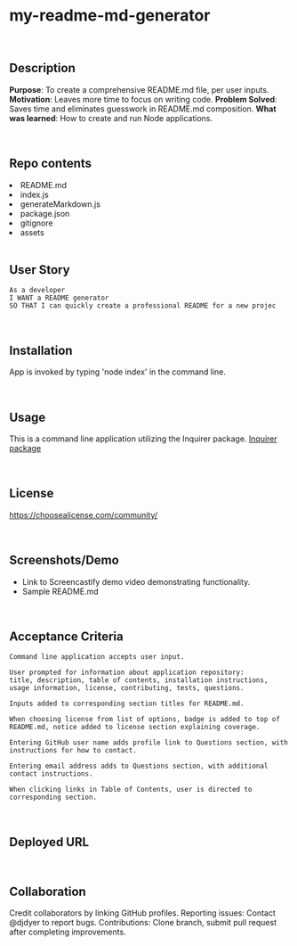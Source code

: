 # my-readme-md-generator

<br>

## Description

<b>Purpose</b>: To create a comprehensive README.md file, per user inputs.
<b>Motivation</b>: Leaves more time to focus on writing code.
<b>Problem Solved</b>: Saves time and eliminates guesswork in README.md composition.
<b>What was learned</b>: How to create and run Node applications.

<br>

## Repo contents

<li>README.md</li>
<li>index.js</li>
<li>generateMarkdown.js</li>
<li>package.json</li>
<li>gitignore</li>
<li>assets</li>

<br>

## User Story

```
As a developer
I WANT a README generator
SO THAT I can quickly create a professional README for a new projec
```

<br>

## Installation

App is invoked by typing 'node index' in the command line.

<br>

## Usage

This is a command line application utilizing the Inquirer package.
[Inquirer package](https://www.npmjs.com/package/inquirer)

<br>

## License

https://choosealicense.com/community/

<br>

## Screenshots/Demo

- Link to Screencastify demo video demonstrating functionality.
- Sample README.md

<br>

## Acceptance Criteria

```
Command line application accepts user input.

User prompted for information about application repository:
title, description, table of contents, installation instructions, usage information, license, contributing, tests, questions.

Inputs added to corresponding section titles for README.md.

When choosing license from list of options, badge is added to top of README.md, notice added to license section explaining coverage.

Entering GitHub user name adds profile link to Questions section, with instructions for how to contact.

Entering email address adds to Questions section, with additional contact instructions.

When clicking links in Table of Contents, user is directed to corresponding section.

```

<br>

## Deployed URL

<br>

## Collaboration

Credit collaborators by linking GitHub profiles.
Reporting issues: Contact @djdyer to report bugs.
Contributions: Clone branch, submit pull request after completing improvements.
